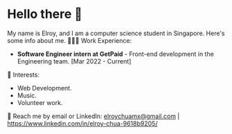 # Hello there 👋 
My name is Elroy, and I am a computer science student in Singapore. Here's some info about me.
👨🏻‍💻 Work Experience: <br>
- **Software Engineer intern at GetPaid** - Front-end development in the Engineering team. [Mar 2022 - Current]

<!--- 🔭 Current Projects: 
- --->

🌱 Interests:
- Web Development.
- Music.
- Volunteer work.

💬 Reach me by email or LinkedIn: elroychuamx@gmail.com | https://www.linkedin.com/in/elroy-chua-9618b9205/
<!---
elroychua/elroychua is a ✨ special ✨ repository because its `README.md` (this file) appears on your GitHub profile.
You can click the Preview link to take a look at your changes.
- 🔭 I’m currently working on ...
- 🌱 I’m currently learning ...
- 👯 I’m looking to collaborate on ...
- 🤔 I’m looking for help with ...
- 💬 Ask me about ...
- 📫 How to reach me: ...
- 😄 Pronouns: ...
- ⚡ Fun fact: ...
--->
